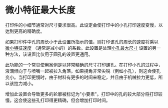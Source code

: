 微小特征最大长度
====
打印件的小细节通常对尺寸要求很高。此设定会使打印中的小孔打印速度变慢，以达到更高的精确度。

如果打印件中孔的周长小于此设置所指示的值，则打印该孔的周长的速度将乘以 [微小特征速度](small_feature_speed_factor.md) （通常是减小的）的系数。此设置是处理[小孔最大尺寸](small_hole_max_size.md) 设置的另一种方法，该设置比仅用于圆孔的设置更通用。

此功能的一个常见使用案例是以非常精确的尺寸打印螺孔。在打印小孔的过程中，液滴倾向于与喷嘴一起被拉入角落。如果拐角非常尖锐（例如小孔），则这会使孔变小。当打印更慢时，由于材料有更多的时间来稳定，并且由于机械拉力更低，所以该拉力减小。

增加此设置会导致更多的轮廓被标记为"小要素"。打印中的孔的较大部分将打印较慢。这会使这些孔打印得更精确，但会增加打印时间。
